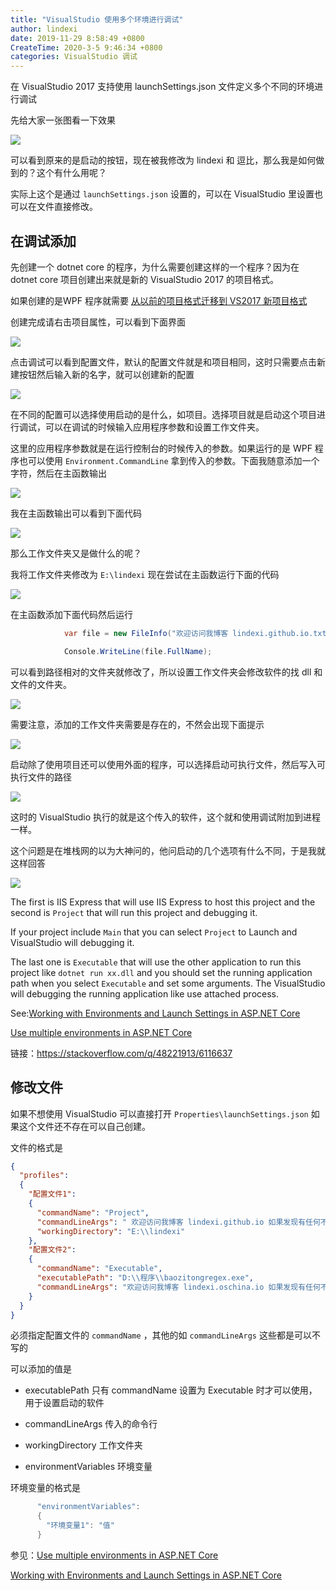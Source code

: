 ```yaml
---
title: "VisualStudio 使用多个环境进行调试"
author: lindexi
date: 2019-11-29 8:58:49 +0800
CreateTime: 2020-3-5 9:46:34 +0800
categories: VisualStudio 调试
---
```


在 VisualStudio 2017 支持使用 launchSettings.json 文件定义多个不同的环境进行调试

<!--more-->


<!-- 标签：VisualStudio，调试 -->

<div id="toc"></div>

先给大家一张图看一下效果

<!-- ![](image/VisualStudio 使用多个环境进行调试/VisualStudio 使用多个环境进行调试1.png) -->

![](http://image.acmx.xyz/lindexi%2F201882819618478)

可以看到原来的是启动的按钮，现在被我修改为 lindexi 和 逗比，那么我是如何做到的？这个有什么用呢？

实际上这个是通过 `launchSettings.json` 设置的，可以在 VisualStudio 里设置也可以在文件直接修改。

## 在调试添加

先创建一个 dotnet core 的程序，为什么需要创建这样的一个程序？因为在 dotnet core 项目创建出来就是新的 VisualStudio 2017 的项目格式。

如果创建的是WPF 程序就需要 [从以前的项目格式迁移到 VS2017 新项目格式](https://blog.lindexi.com/post/%E4%BB%8E%E4%BB%A5%E5%89%8D%E7%9A%84%E9%A1%B9%E7%9B%AE%E6%A0%BC%E5%BC%8F%E8%BF%81%E7%A7%BB%E5%88%B0-VS2017-%E6%96%B0%E9%A1%B9%E7%9B%AE%E6%A0%BC%E5%BC%8F.html )

创建完成请右击项目属性，可以看到下面界面

<!-- ![](image/VisualStudio 使用多个环境进行调试/VisualStudio 使用多个环境进行调试0.png) -->

![](http://image.acmx.xyz/lindexi%2F201882819948568)

点击调试可以看到配置文件，默认的配置文件就是和项目相同，这时只需要点击新建按钮然后输入新的名字，就可以创建新的配置

<!-- ![](image/VisualStudio 使用多个环境进行调试/VisualStudio 使用多个环境进行调试2.png) -->

![](http://image.acmx.xyz/lindexi%2F201882819135343)

在不同的配置可以选择使用启动的是什么，如项目。选择项目就是启动这个项目进行调试，可以在调试的时候输入应用程序参数和设置工作文件夹。

这里的应用程序参数就是在运行控制台的时候传入的参数。如果运行的是 WPF 程序也可以使用 `Environment.CommandLine` 拿到传入的参数。下面我随意添加一个字符，然后在主函数输出

<!-- ![](image/VisualStudio 使用多个环境进行调试/VisualStudio 使用多个环境进行调试3.png) -->

![](http://image.acmx.xyz/lindexi%2F2018828191648439)

我在主函数输出可以看到下面代码

<!-- ![](image/VisualStudio 使用多个环境进行调试/VisualStudio 使用多个环境进行调试4.png) -->

![](http://image.acmx.xyz/lindexi%2F2018828191834293)

那么工作文件夹又是做什么的呢？

我将工作文件夹修改为 `E:\lindexi` 现在尝试在主函数运行下面的代码

<!-- ![](image/VisualStudio 使用多个环境进行调试/VisualStudio 使用多个环境进行调试5.png) -->

![](http://image.acmx.xyz/lindexi%2F2018828192030852)

在主函数添加下面代码然后运行

```csharp
            var file = new FileInfo("欢迎访问我博客 lindexi.github.io.txt");

            Console.WriteLine(file.FullName);
```

可以看到路径相对的文件夹就修改了，所以设置工作文件夹会修改软件的找 dll 和文件的文件夹。

<!-- ![](image/VisualStudio 使用多个环境进行调试/VisualStudio 使用多个环境进行调试6.png) -->

![](http://image.acmx.xyz/lindexi%2F2018828192221481)

需要注意，添加的工作文件夹需要是存在的，不然会出现下面提示


<!-- ![](image/VisualStudio 使用多个环境进行调试/VisualStudio 使用多个环境进行调试7.png) -->

![](http://image.acmx.xyz/lindexi%2F201882819232121)

启动除了使用项目还可以使用外面的程序，可以选择启动可执行文件，然后写入可执行文件的路径

<!-- ![](image/VisualStudio 使用多个环境进行调试/VisualStudio 使用多个环境进行调试8.png) -->

![](http://image.acmx.xyz/lindexi%2F2018828192754686)

这时的 VisualStudio 执行的就是这个传入的软件，这个就和使用调试附加到进程一样。

这个问题是在堆栈网的以为大神问的，他问启动的几个选项有什么不同，于是我就这样回答

<!-- ![](image/VisualStudio 使用多个环境进行调试/VisualStudio 使用多个环境进行调试9.png) -->

![](http://image.acmx.xyz/lindexi%2F2018828193927296)

The first is IIS Express that will use IIS Express to host this project and the second is `Project` that will run this project and debugging it.

If your project include `Main` that you can select `Project` to Launch and VisualStudio will debugging it.

The last one is `Executable` that will use the other application to run this project like `dotnet run xx.dll` and you should set the running application path when you select `Executable` and set some arguments. The VisualStudio will debugging the running application like use attached process.

See:[Working with Environments and Launch Settings in ASP.NET Core](https://exceptionnotfound.net/working-with-environments-and-launch-settings-in-asp-net-core/ )

[Use multiple environments in ASP.NET Core](https://docs.microsoft.com/en-us/aspnet/core/fundamentals/environments?view=aspnetcore-2.1 )

链接：https://stackoverflow.com/q/48221913/6116637

## 修改文件

如果不想使用 VisualStudio 可以直接打开 `Properties\launchSettings.json` 如果这个文件还不存在可以自己创建。

文件的格式是


```json
{
  "profiles": 
  {
    "配置文件1": 
    {
      "commandName": "Project",
      "commandLineArgs": " 欢迎访问我博客 lindexi.github.io 如果发现有任何不懂欢迎发邮件 ",
      "workingDirectory": "E:\\lindexi"
    },
    "配置文件2":
    {
      "commandName": "Executable",
      "executablePath": "D:\\程序\\baozitongregex.exe",
      "commandLineArgs": "欢迎访问我博客 lindexi.oschina.io 如果发现有任何不懂欢迎发邮件"
    }
  }
}
```

必须指定配置文件的 `commandName` ，其他的如 `commandLineArgs` 这些都是可以不写的

可以添加的值是

 - executablePath 只有 commandName 设置为 Executable 时才可以使用，用于设置启动的软件

 - commandLineArgs 传入的命令行

 - workingDirectory 工作文件夹

 - environmentVariables 环境变量

环境变量的格式是

```csharp
      "environmentVariables": 
      {
        "环境变量1": "值"
      }
```

参见：[Use multiple environments in ASP.NET Core ](https://docs.microsoft.com/en-us/aspnet/core/fundamentals/environments?view=aspnetcore-2.1 )

[Working with Environments and Launch Settings in ASP.NET Core](https://exceptionnotfound.net/working-with-environments-and-launch-settings-in-asp-net-core/ )

